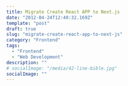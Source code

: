 ```yaml
---
title: Migrate Create React APP to Next.js
date: "2012-04-24T12:40:32.169Z"
template: "post"
draft: true
slug: "migrate-create-react-app-to-next-js"
category: "Frontend"
tags:
  - "Frontend"
  - "Web Development"
description: ""
# socialImage: "/media/42-line-bible.jpg"
socialImage: ""
---
```


